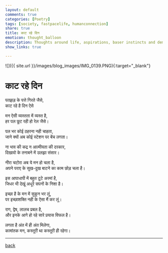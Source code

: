 ```yaml
---
layout: default
comments: true
categories: [Poetry]
tags: [society, fastpacelife, humanconnection]
share: true
title: काट रहे दिन
emoticon: thought_balloon
description: Thoughts around life, aspirations, baser instincts and deminishing human connection
show_links: true

---
```

![]({{ site.url }}/images/blog_images/IMG_0139.PNG){:target="_blank"}

# काट रहे दिन

पतझड़ के पत्ते गिरते जैसे,<br/>
काट रहे है दिन ऐसे

मन ऐसी व्यस्तता में व्यस्त है,<br/>
हर पल छूट रही हो रेल जैसे।

पल भर कोई ठहरना नही चाहता,<br/>
जाने क्यों अब कोई स्टेशन पर बेंच लगता।

ना भाव की कद्र न आत्मीयता की दरकार,<br/>
दिखावो के तनाबने में उलझा संसार।

नीरा चटोरा अब ये मन हो चला है,<br/>
अपने पराए के सुख-दुख बाटने का काम छोड़ चला है।

इस आपाधापी में बहुत टूटे अरमां है,<br/>
जिधर भी देखूं अधूरे सपनों के निशा है।

इच्छा है के मन में सुकून भर लूं,<br/>
पर इच्छाशक्ति नही के ऐसा मैं कर लूं।

राग, द्वेष, लालच प्रबल है,<br/>
और इनके आगे हो रहे सारे प्रयास विफल है।

लगता है अंत में ही अंत मिलेगा,<br/>
कामांतक मन, कस्तूरी था कस्तूरी ही रहेगा।

---

[back]({{site.url}})
